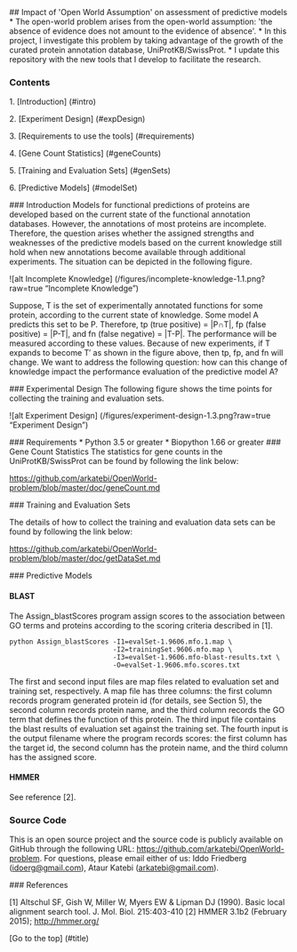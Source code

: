 <a name="title" />
## Impact of 'Open World Assumption' on assessment of predictive models
* The open-world problem arises from the open-world assumption: 'the 
  absence of evidence does not amount to the evidence of absence'.
* In this project, I investigate this problem by taking advantage 
  of the growth of the curated protein annotation database, 
  UniProtKB/SwissProt.
* I update this repository with the new tools that I develop to 
  facilitate the research. 

### Contents
1\. [Introduction] (#intro)

2\. [Experiment Design] (#expDesign)

3\. [Requirements to use the tools] (#requirements)

4\. [Gene Count Statistics] (#geneCounts)

5\. [Training and Evaluation Sets] (#genSets)

6\. [Predictive Models] (#modelSet)


<a name="intro">
### Introduction
Models for functional predictions of proteins are developed based on the
current state of the functional annotation databases. However, the
annotations of most proteins are incomplete. Therefore, the question arises
whether the assigned strengths and weaknesses of the predictive models based
on the current knowledge still hold when new annotations become 
available through additional experiments. The situation can be depicted in the
following figure.

![alt Incomplete Knowledge] (/figures/incomplete-knowledge-1.1.png?raw=true “Incomplete Knowledge”)

Suppose, T is the set of experimentally annotated functions for some protein, 
according to the current state of knowledge. Some model A predicts this 
set to be P. Therefore, tp (true positive) = |P∩T|, fp (false positive) = 
|P-T|, and fn (false negative) = |T-P|. The performance will be measured 
according to these values. Because of new experiments, if T expands to 
become T′ as shown in the figure above, then tp, fp, and fn will change. We 
want to address the following question: how can this change of knowledge 
impact the performance evaluation of the predictive model A?

<a name="expDesign" />
### Experimental Design 
The following figure shows the time points for collecting the training and 
evaluation sets. 

![alt Experiment Design] (/figures/experiment-design-1.3.png?raw=true “Experiment Design”)

<a name="requirements" />
### Requirements
* Python 3.5 or greater
* Biopython 1.66 or greater

<a name="geneCounts" />
### Gene Count Statistics 
The statistics for gene counts in the UniProtKB/SwissProt can 
be found by following the link below: 

https://github.com/arkatebi/OpenWorld-problem/blob/master/doc/geneCount.md

<a name="genSets" />
### Training and Evaluation Sets 

The details of how to collect the training and evaluation data sets
can be found by following the link below: 

https://github.com/arkatebi/OpenWorld-problem/blob/master/doc/getDataSet.md


<a name="modelSet" />
### Predictive Models 

#### BLAST 

The Assign_blastScores program assign scores to the association between 
GO terms and proteins according to the scoring criteria described in [1].

```
python Assign_blastScores -I1=evalSet-1.9606.mfo.1.map \
                          -I2=trainingSet.9606.mfo.map \
                          -I3=evalSet-1.9606.mfo-blast-results.txt \
                          -O=evalSet-1.9606.mfo.scores.txt
```

The first and second input files are map files related to evaluation set
and training set, respectively. A map file has three columns: the first
column records program generated protein id (for details, see Section 5),
the second column records protein name, and the third column records the
GO term that defines the function of this protein. The third input file
contains the blast results of evaluation set against the training set.
The fourth input is the output filename where the program records scores:
the first column has the target id, the second column has the protein name,
and the third column has the assigned score.

#### HMMER 
See reference [2].

### Source Code
This is an open source project and the source code is publicly available on 
GitHub through the following URL: https://github.com/arkatebi/OpenWorld-problem.
For questions, please email either of us: Iddo Friedberg (idoerg@gmail.com),
Ataur Katebi (arkatebi@gmail.com).

<a name="refSet" />
### References 

[1] Altschul SF, Gish W, Miller W, Myers EW & Lipman DJ (1990). Basic local alignment search tool. J. Mol. Biol. 215:403-410
[2] HMMER 3.1b2 (February 2015); http://hmmer.org/

[Go to the top] (#title)
